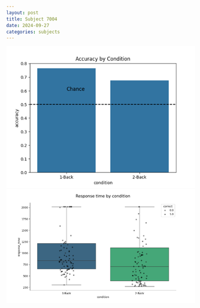 ```yaml
---
layout: post
title: Subject 7004
date: 2024-09-27
categories: subjects
---
```


![](data/7004/run-1/7004_ATS_acc.png)
![](data/7004/run-1/7004_ATS_rt.png)
